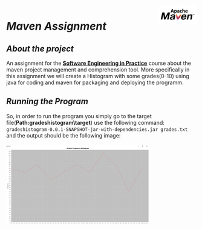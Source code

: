 <img src="images/Apache-maven.jpg" align="right" width=20% height=20% />

# ***Maven Assignment***

## *About the project*

An assignment for the [**Software Engineering in Practice**](https://edu.dmst.aueb.gr/course/view.php?id=77) course about the maven project management and comprehension tool. More specifically in this assignment we will create a Histogram with some grades(0-10) using java for coding and maven for packaging and deploying the programm.

## *Running the Program*

So, in order to run the program you simply go to the target file(**Path:gradeshistogram\target**) use the following command: `gradeshistogram-0.0.1-SNAPSHOT-jar-with-dependencies.jar grades.txt` and the output should be the following image:
<br>
<br>
<img src="images/Grade_Plot.png" width=75% height=75% />
